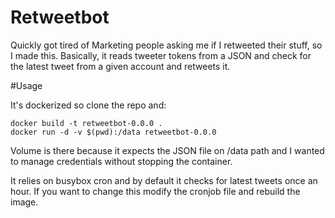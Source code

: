 # Retweetbot

Quickly got tired of Marketing people asking me if I retweeted their stuff, so I made this.
Basically, it reads tweeter tokens from a JSON and check for the latest tweet from a given account and retweets it.

#Usage

It's dockerized so clone the repo and:

```
docker build -t retweetbot-0.0.0 .
docker run -d -v $(pwd):/data retweetbot-0.0.0
```

Volume is there because it expects the JSON file on /data path and I wanted to manage credentials without stopping the container.

It relies on busybox cron and by default it checks for latest tweets once an hour. If you want to change this modify the cronjob file and rebuild the image.
